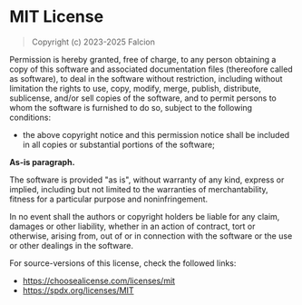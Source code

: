 MIT License
===========

> Copyright (c) 2023-2025 Falcion

Permission is hereby granted, free of charge, to any person obtaining a copy of this software and associated documentation files (thereofore called as software), to deal in the software without restriction, including without limitation the rights to use, copy, modify, merge, publish, distribute, sublicense, and/or sell copies of the software, and to permit persons to whom the software is furnished to do so, subject to the following conditions:

- the above copyright notice and this permission notice shall be included in all copies or substantial portions of the software;

**As-is paragraph.**

The software is provided "as is", without warranty of any kind, express or implied, including but not limited to the warranties of merchantability, fitness for a particular purpose and noninfringement.

In no event shall the authors or copyright holders be liable for any claim, damages or other liability, whether in an action of contract, tort or otherwise, arising from, out of or in connection with the software or the use or other dealings in the software.

For source-versions of this license, check the followed links:

- https://choosealicense.com/licenses/mit
- https://spdx.org/licenses/MIT
